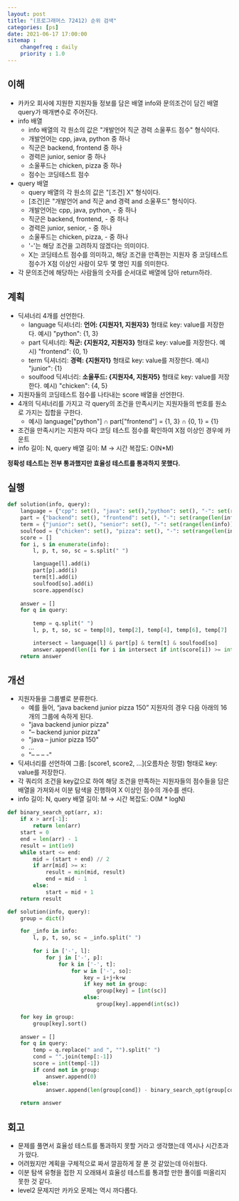 ```yaml
---
layout: post
title: "(프로그래머스 72412) 순위 검색"
categories: [ps]
date: 2021-06-17 17:00:00
sitemap :
    changefreq : daily
    priority : 1.0
---
```


## 이해

- 카카오 회사에 지원한 지원자들 정보를 담은 배열 info와 문의조건이 담긴 배열 query가 매개변수로 주어진다.
- info 배열
    - info 배열의 각 원소의 값은 "개발언어 직군 경력 소울푸드 점수" 형식이다.
    - 개발언어는 cpp, java, python 중 하나
    - 직군은 backend, frontend 중 하나
    - 경력은 junior, senior 중 하나
    - 소울푸드는 chicken, pizza 중 하나
    - 점수는 코딩테스트 점수
- query 배열
    - query 배열의 각 원소의 값은 "[조건] X" 형식이다.
    - [조건]은 "개발언어 and 직군 and 경력 and 소울푸드" 형식이다.
    - 개발언어는 cpp, java, python, - 중 하나
    - 직군은 backend, frontend, - 중 하나
    - 경력은 junior, senior, - 중 하나
    - 소울푸드는 chicken, pizza, - 중 하나
    - '-'는 해당 조건을 고려하지 않겠다는 의미이다.
    - X는 코딩테스트 점수를 의미하고, 해당 조건을 만족한는 지원자 중 코딩테스트 점수가 X점 이상인 사람이 모두 몇 명인 지를 의미한다.
- 각 문의조건에 해당하는 사람들의 숫자를 순서대로 배열에 담아 return하라.




## 계획

- 딕셔너리 4개를 선언한다.
    - language 딕셔너리: **언어: {지원자1, 지원자3}** 형태로 key: value를 저장한다. 예시) "python": {1, 3}
    - part 딕셔너리: **직군: {지원자2, 지원자3}** 형태로 key: value를 저장한다. 예시) "frontend": {0, 1}
    - term 딕셔너리: **경력: {지원자1}** 형태로 key: value를 저장한다. 예시) "junior": {1}
    - soulfood 딕셔너리: **소울푸드: {지원자4, 지원자5}** 형태로 key: value를 저장한다. 예시) "chicken": {4, 5}
- 지원자들의 코딩테스트 점수를 나타내는 score 배열을 선언한다.
- 4개의 딕셔너리를 가지고 각 query의 조건을 만족시키는 지원자들의 번호를 원소로 가지는 집합을 구한다.
    - 예시) language["python"] ∩ part["frontend"] = {1, 3} ∩ {0, 1} = {1}
- 조건을 만족시키는 지원자 마다 코딩 테스트 점수를 확인하여 X점 이상인 경우에 카운트
- info 길이: N, query 배열 길이: M → 시간 복잡도: O(N*M)

**정확성 테스트는 전부 통과했지만 효율성 테스트를 통과하지 못했다.**



## 실행

```python
def solution(info, query):
    language = {"cpp": set(), "java": set(),"python": set(), "-": set(range(len(info)))}
    part = {"backend": set(), "frontend": set(), "-": set(range(len(info)))}
    term = {"junior": set(), "senior": set(), "-": set(range(len(info)))}
    soulfood = {"chicken": set(), "pizza": set(), "-": set(range(len(info)))}
    score = []
    for i, s in enumerate(info):
        l, p, t, so, sc = s.split(" ")

        language[l].add(i)
        part[p].add(i)
        term[t].add(i)
        soulfood[so].add(i)
        score.append(sc)
    
    answer = []
    for q in query:
        
        temp = q.split(" ")
        l, p, t, so, sc = temp[0], temp[2], temp[4], temp[6], temp[7] 

        intersect = language[l] & part[p] & term[t] & soulfood[so]
        answer.append(len([i for i in intersect if int(score[i]) >= int(sc)]))
    return answer  
```

## 개선
- 지원자들을 그룹별로 분류한다.
    - 예를 들어, “java backend junior pizza 150” 지원자의 경우 다음 아래의 16개의 그룹에 속하게 된다.
    - "java	backend	junior pizza"
    - "– backend junior	pizza"
    - "java	– junior pizza 150"
    - ...
    - "– – – -"
- 딕셔너리를 선언하여 그룹: [score1, score2, ...](오름차순 정렬) 형태로 key: value를 저장한다.
- 각 쿼리의 조건을 key값으로 하여 해당 조건을 만족하는 지원자들의 점수들을 담은 배열을 가져와서 이분 탐색을 진행하여 X 이상인 점수의 개수를 센다.
- info 길이: N, query 배열 길이: M → 시간 복잡도: O(M * logN)


```python
def binary_search_opt(arr, x):
    if x > arr[-1]: 
        return len(arr)
    start = 0
    end = len(arr) - 1
    result = int(1e9)
    while start <= end:
        mid = (start + end) // 2
        if arr[mid] >= x:
            result = min(mid, result)
            end = mid - 1
        else:
            start = mid + 1
    return result

def solution(info, query):
    group = dict()

    for _info in info:
        l, p, t, so, sc = _info.split(" ")
        
        for i in ['-', l]:
            for j in ['-', p]:
                for k in ['-', t]:
                    for w in ['-', so]:
                        key = i+j+k+w
                        if key not in group:
                            group[key] = [int(sc)]
                        else:
                            group[key].append(int(sc))

    for key in group:
        group[key].sort()
    
    answer = []
    for q in query:
        temp = q.replace(" and ", "").split(" ")
        cond = "".join(temp[:-1])
        score = int(temp[-1])
        if cond not in group:
            answer.append(0)
        else:
            answer.append(len(group[cond]) - binary_search_opt(group[cond], score))
    
    return answer
```

## 회고
- 문제를 풀면서 효율성 테스트를 통과하지 못할 거라고 생각했는데 역시나 시간초과가 떴다. 
- 어려웠지만 계획을 구체적으로 짜서 깔끔하게 잘 푼 것 같았는데 아쉬웠다.
- 이분 탐색 유형을 접한 지 오래돼서 효율성 테스트를 통과할 만한 풀이를 떠올리지 못한 것 같다.
- level2 문제지만 카카오 문제는 역시 까다롭다.